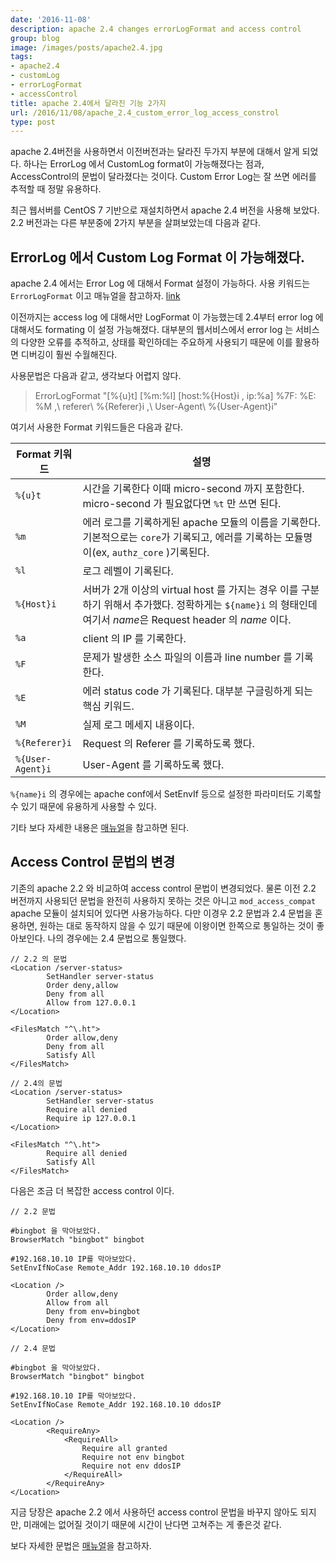 ```yaml
---
date: '2016-11-08'
description: apache 2.4 changes errorLogFormat and access control
group: blog
image: /images/posts/apache2.4.jpg
tags:
- apache2.4
- customLog
- errorLogFormat
- accessControl
title: apache 2.4에서 달라진 기능 2가지
url: /2016/11/08/apache_2.4_custom_error_log_access_constrol
type: post
---
```



apache 2.4버전을 사용하면서 이전버전과는 달라진 두가지 부분에 대해서 알게 되었다. 하나는 ErrorLog 에서 CustomLog format이 가능해졌다는 점과, AccessControl의 문법이 달라졌다는 것이다. Custom Error Log는 잘 쓰면 에러를 추적할 때 정말 유용하다.

<!--more-->

최근 웹서버를 CentOS 7 기반으로 재설치하면서 apache 2.4 버전을 사용해 보았다. 2.2 버전과는 다른 부분중에 2가지 부분을 살펴보았는데 다음과 같다.

## ErrorLog 에서 Custom Log Format 이 가능해졌다.

apache 2.4 에서는 Error Log 에 대해서 Format 설정이 가능하다. 사용 키워드는 `ErrorLogFormat` 이고 매뉴얼을 참고하자. [link](https://httpd.apache.org/docs/2.4/mod/core.html#errorlogformat "apache 2.4 ErrorLogFormat 매뉴얼")

이전까지는 access log 에 대해서만 LogFormat 이 가능했는데 2.4부터 error log 에 대해서도 formating 이 설정 가능해졌다. 대부분의 웹서비스에서 error log 는 서비스의 다양한 오류를 추적하고, 상태를 확인하데는 주요하게 사용되기 때문에 이를 활용하면 디버깅이 훨씬 수월해진다.

사용문법은 다음과 같고, 생각보다 어렵지 않다.

> ErrorLogFormat "[%{u}t] [%m:%l] [host:%{Host}i , ip:%a] %7F: %E: %M ,\ referer\ %{Referer}i ,\ User-Agent\ %{User-Agent}i"

여기서 사용한 Format 키워드들은 다음과 같다.

| Format 키워드  | 설명  |
|---|---|
| `%{u}t` | 시간을 기록한다 이때 micro-second 까지 포함한다. micro-second 가 필요없다면 `%t` 만 쓰면 된다.  |
| `%m` | 에러 로그를 기록하게된 apache 모듈의 이름을 기록한다. 기본적으로는 `core`가 기록되고, 에러를 기록하는 모듈명이(ex, `authz_core` )기록된다.  |
| `%l` | 로그 레벨이 기록된다. |
| `%{Host}i` | 서버가 2개 이상의 virtual host 를 가지는 경우 이를 구분하기 위해서 추가했다. 정확하게는 `${name}i` 의 형태인데 여기서 *name*은 Request header 의 *name* 이다.  |
| `%a` | client 의 IP 를 기록한다. |
| `%F` | 문제가 발생한 소스 파일의 이름과 line number 를 기록한다. |
| `%E` | 에러 status code 가 기록된다. 대부분 구글링하게 되는 핵심 키워드. |
| `%M` | 실제 로그 메세지 내용이다. |
| `%{Referer}i` | Request 의 Referer 를 기록하도록 했다. |
| `%{User-Agent}i` | User-Agent 를 기록하도록 했다. |

`%{name}i` 의 경우에는 apache conf에서 SetEnvIf 등으로 설정한 파라미터도 기록할 수 있기 때문에 유용하게 사용할 수 있다.

기타 보다 자세한 내용은 [매뉴얼](https://httpd.apache.org/docs/2.4/mod/core.html#errorlogformat "apache2.4 core 매뉴얼")을 참고하면 된다.

## Access Control 문법의 변경

기존의 apache 2.2 와 비교하여 access control 문법이 변경되었다. 물론 이전 2.2 버전까지 사용되던 문법을 완전히 사용하지 못하는 것은 아니고 `mod_access_compat` apache 모듈이 설치되어 있다면 사용가능하다. 다만 이경우 2.2 문법과 2.4 문법을 혼용하면, 원하는 대로 동작하지 않을 수 있기 때문에 이왕이면 한쪽으로 통일하는 것이 좋아보인다. 나의 경우에는 2.4 문법으로 통일했다.

```
// 2.2 의 문법
<Location /server-status>
        SetHandler server-status
        Order deny,allow
        Deny from all
        Allow from 127.0.0.1
</Location>

<FilesMatch "^\.ht">
        Order allow,deny
        Deny from all
        Satisfy All
</FilesMatch>
```

```
// 2.4의 문법
<Location /server-status>
        SetHandler server-status
        Require all denied
        Require ip 127.0.0.1
</Location>

<FilesMatch "^\.ht">
        Require all denied
        Satisfy All
</FilesMatch>
```

다음은 조금 더 복잡한 access control 이다.

```
// 2.2 문법

#bingbot 을 막아보았다.
BrowserMatch "bingbot" bingbot

#192.168.10.10 IP를 막아보았다.
SetEnvIfNoCase Remote_Addr 192.168.10.10 ddosIP

<Location />
        Order allow,deny
        Allow from all
        Deny from env=bingbot
        Deny from env=ddosIP
</Location>
```

```
// 2.4 문법

#bingbot 을 막아보았다.
BrowserMatch "bingbot" bingbot

#192.168.10.10 IP를 막아보았다.
SetEnvIfNoCase Remote_Addr 192.168.10.10 ddosIP

<Location />
        <RequireAny>
            <RequireAll>
                Require all granted
                Require not env bingbot
                Require not env ddosIP
            </RequireAll>
        </RequireAny>
</Location>
```

지금 당장은 apache 2.2 에서 사용하던 access control 문법을 바꾸지 않아도 되지만, 미래에는 없어질 것이기 때문에 시간이 난다면 고쳐주는 게 좋은것 같다.

보다 자세한 문법은 [매뉴얼](https://httpd.apache.org/docs/2.4/howto/access.html "apache2.4 access 매뉴얼")을 참고하자.